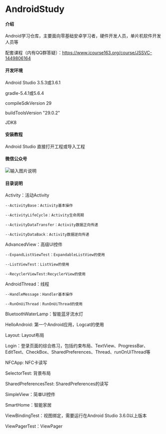 # AndroidStudy

#### 介绍
Android学习仓库，主要面向零基础安卓学习者，硬件开发人员，单片机软件开发人员等

配套课程（内有QQ群答疑）：https://www.icourse163.org/course/JSSVC-1449806164


#### 开发环境
Android Studio 3.5.3或3.6.1

gradle-5.4.1或5.6.4

compileSdkVersion 29

buildToolsVersion "29.0.2"

JDK8

#### 安装教程
Android Studio 直接打开工程或导入工程

#### 微信公众号
![输入图片说明](https://images.gitee.com/uploads/images/2020/0204/172416_a4713906_948413.png "weixin.png")

#### 目录说明
Activity：活动Activity

	--ActivityBase：Activity基本操作

	--ActivityLifeCycle：Activity生命周期

	--ActivityDataTransfer：Activity数据正向传递

	--ActivityDataBack：Activity数据逆向传递

AdvancedView：高级UI控件

	--ExpandListViewTest：ExpandableListView的使用

	--ListViewTest：ListView的使用

	--RecyclerViewTest:RecyclerView的使用

AndroidThread：线程

	--HandleMessage：Handler基本操作

	--RunOnUiThread：RunOnUiThread的使用

BluetoothWaterLamp：智能蓝牙流水灯

HelloAndroid: 第一个Android应用，Logcat的使用

Layout: Layout布局

Login：登录页面的综合练习，包括约束布局、TextView、ProgressBar、EditText、CheckBox、SharedPreferences、Thread、runOnUiThread等

NFCApp: NFC卡读写

SelectorTest: 背景布局

SharedPreferencesTest: SharedPreferences的读写

SimpleView：简单UI控件

SmartHome：智能家居

ViewBindingTest：视图绑定，需要运行在Android Studio 3.6.0以上版本

ViewPagerTest：ViewPager

